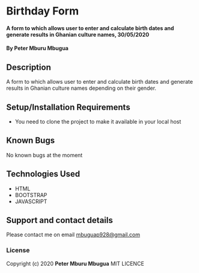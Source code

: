 # Birthday Form
#### A form to which allows user to enter and calculate birth dates and generate results in Ghanian culture names,  30/05/2020
#### By **Peter Mburu Mbugua**
## Description
A form to which allows user to enter and calculate birth dates and generate results in Ghanian culture names depending on their gender.
## Setup/Installation Requirements
* You need to clone the project to make it available in your local host
## Known Bugs
No known bugs at the moment
## Technologies Used
* HTML
* BOOTSTRAP
* JAVASCRIPT
## Support and contact details
Please contact me on email mbuguap928@gmail.com
### License
Copyright (c) 2020 **Peter Mburu Mbugua** MIT LICENCE
